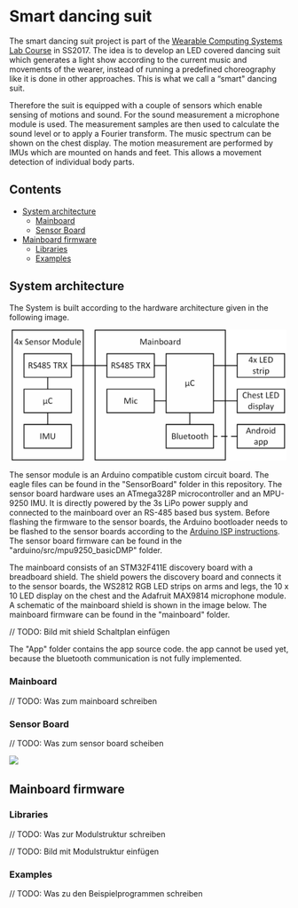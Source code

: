 # Smart dancing suit

The smart dancing suit project is part of the [Wearable Computing Systems Lab Course](https://es.informatik.uni-freiburg.de/teaching/wearable-lab) in SS2017. The idea is to develop an LED covered dancing suit which generates a light show according to the current music and movements of the wearer, instead of running a predefined choreography like it is done in other approaches. This is what we call a “smart" dancing suit.

Therefore the suit is equipped with a couple of sensors which enable sensing of motions and sound.
For the sound measurement a microphone module is used. The measurement samples are then used to calculate the sound level or to apply a Fourier transform. The music spectrum can be shown on the chest display.
The motion measurement are performed by IMUs which are mounted on hands and feet. This allows a movement detection of individual body parts.


## Contents

* [System architecture](https://github.com/benninge/wearable_suit/blob/master/README.md#system-architecture)
    * [Mainboard](https://github.com/benninge/wearable_suit/blob/master/README.md#mainboard)
    * [Sensor Board](https://github.com/benninge/wearable_suit/blob/master/README.md#sensor-board)
* [Mainboard firmware](https://github.com/benninge/wearable_suit/blob/master/README.md#mainboard-firmware)
    * [Libraries](https://github.com/benninge/wearable_suit/blob/master/README.md#libraries)
    * [Examples](https://github.com/benninge/wearable_suit/blob/master/README.md#examples)


## System architecture

The System is built according to the hardware architecture given in the following image.

<img src="poster/ledSuitSchematic.png" width="500">

The sensor module is an Arduino compatible custom circuit board. The eagle files can be found in the "SensorBoard" folder in this repository. The sensor board hardware uses an ATmega328P microcontroller and an MPU-9250 IMU. It is directly powered by the 3s LiPo power supply and connected to the mainboard over an RS-485 based bus system.
Before flashing the firmware to the sensor boards, the Arduino bootloader needs to be flashed to the sensor boards according to the [Arduino ISP instructions](https://www.arduino.cc/en/Tutorial/ArduinoISP). The sensor board firmware can be found in the "arduino/src/mpu9250_basicDMP" folder.

The mainboard consists of an STM32F411E discovery board with a breadboard shield. The shield powers the discovery board and connects it to the sensor boards, the WS2812 RGB LED strips on arms and legs, the 10 x 10 LED display on the chest and the Adafruit MAX9814 microphone module. A schematic of the mainboard shield is shown in the image below. The mainboard firmware can be found in the "mainboard" folder.

// TODO: Bild mit shield Schaltplan einfügen

The "App" folder contains the app source code. the app cannot be used yet, because the bluetooth communication is not fully implemented.

### Mainboard

// TODO: Was zum mainboard schreiben

### Sensor Board

// TODO: Was zum sensor board scheiben

<img src="poster/sensorBoard.png" width="300">

## Mainboard firmware

### Libraries

// TODO: Was zur Modulstruktur schreiben

// TODO: Bild mit Modulstruktur einfügen

### Examples

// TODO: Was zu den Beispielprogrammen schreiben